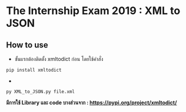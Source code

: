 # The Internship Exam 2019 : XML to JSON


## How to use
* ขั้นแรกต้องติดตั้ง xmltodict ก่อน โดยใช้คำสั่ง
```
pip install xmltodict
```
* 
```
py XML_to_JSON.py file.xml
```

<b>มีการใช้ Library และ code บางส่วนจาก : https://pypi.org/project/xmltodict/</b>